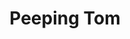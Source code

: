---
title: "Peeping Tom"
summary: "Peeping Tom were an American rock band led by Mike Patton. To date, they have released one eponymous album and three singles on Ipecac Recordings. The band has featured a wide variety of well-known artists such as Amon Tobin, Massive Attack, Norah Jones and Kool Keith.
Peeping Tom has been called Patton's most mainstream accessible work since his days with Faith No More."
slug: "peeping-tom"
image: "peeping-tom.jpg"
apple_music_artist_url: "https://music.apple.com/gb/artist/peeping-tom/150386218"
wikipedia_url: "https://en.wikipedia.org/wiki/Peeping_Tom_(band)"
---